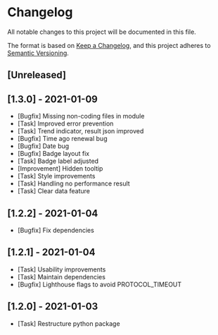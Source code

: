 # Changelog
All notable changes to this project will be documented in this file.

The format is based on [Keep a Changelog](https://keepachangelog.com/en/1.0.0/),
and this project adheres to [Semantic Versioning](https://semver.org/spec/v2.0.0.html).

## [Unreleased]

## [1.3.0] - 2021-01-09
- [Bugfix] Missing non-coding files in module
- [Task] Improved error prevention
- [Task] Trend indicator, result json improved
- [Bugfix] Time ago renewal bug
- [Bugfix] Date bug
- [Bugfix] Badge layout fix
- [Task] Badge label adjusted
- [Improvement] Hidden tooltip
- [Task] Style improvements
- [Task] Handling no performance result
- [Task] Clear data feature

## [1.2.2] - 2021-01-04
- [Bugfix] Fix dependencies

## [1.2.1] - 2021-01-04
- [Task] Usability improvements
- [Task] Maintain dependencies
- [Bugfix] Lighthouse flags to avoid PROTOCOL_TIMEOUT

## [1.2.0] - 2021-01-03
- [Task] Restructure python package